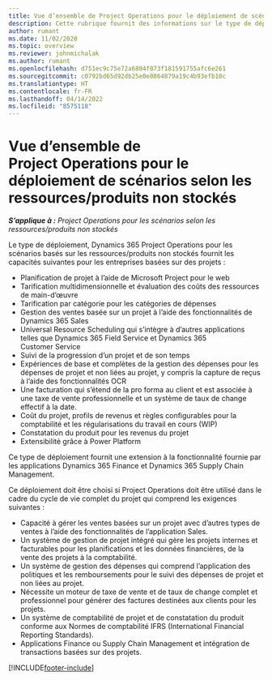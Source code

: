 ```yaml
---
title: Vue d’ensemble de Project Operations pour le déploiement de scénarios selon les ressources/produits non stockés
description: Cette rubrique fournit des informations sur le type de déploiement de Project Operations pour les scénarios basés sur les ressources/produits non stockés.
author: rumant
ms.date: 11/02/2020
ms.topic: overview
ms.reviewer: johnmichalak
ms.author: rumant
ms.openlocfilehash: d751ec9c75e72a6804f073f181591755afc6e261
ms.sourcegitcommit: c0792bd65d92db25e0e8864879a19c4b93efb10c
ms.translationtype: HT
ms.contentlocale: fr-FR
ms.lasthandoff: 04/14/2022
ms.locfileid: "8575118"
---
```

# <a name="project-operations-for-resourcenon-stocked-based-scenarios-deployment-overview"></a>Vue d’ensemble de Project Operations pour le déploiement de scénarios selon les ressources/produits non stockés

_**S’applique à :** Project Operations pour les scénarios selon les ressources/produits non stockés_

Le type de déploiement, Dynamics 365 Project Operations pour les scénarios basés sur les ressources/produits non stockés fournit les capacités suivantes pour les entreprises basées sur des projets :

- Planification de projet à l’aide de Microsoft Project pour le web
- Tarification multidimensionnelle et évaluation des coûts des ressources de main-d’œuvre
- Tarification par catégorie pour les catégories de dépenses
- Gestion des ventes basée sur un projet à l’aide des fonctionnalités de Dynamics 365 Sales
- Universal Resource Scheduling qui s’intègre à d’autres applications telles que Dynamics 365 Field Service et Dynamics 365 Customer Service
- Suivi de la progression d’un projet et de son temps
- Expériences de base et complètes de la gestion des dépenses pour les dépenses de projet et non liées au projet, y compris la capture de reçus à l’aide des fonctionnalités OCR
- Une facturation qui s’étend de la pro forma au client et est associée à une taxe de vente professionnelle et un système de taux de change effectif à la date.
- Coût du projet, profils de revenus et règles configurables pour la comptabilité et les régularisations du travail en cours (WIP)
- Constatation du produit pour les revenus du projet
- Extensibilité grâce à Power Platform

Ce type de déploiement fournit une extension à la fonctionnalité fournie par les applications Dynamics 365 Finance et Dynamics 365 Supply Chain Management.

Ce déploiement doit être choisi si Project Operations doit être utilisé dans le cadre du cycle de vie complet du projet qui comprend les exigences suivantes :

- Capacité à gérer les ventes basées sur un projet avec d’autres types de ventes à l’aide des fonctionnalités de l’application Sales.
- Un système de gestion de projet intégré qui gère les projets internes et facturables pour les planifications et les données financières, de la vente des projets à la comptabilité.
- Un système de gestion des dépenses qui comprend l’application des politiques et les remboursements pour le suivi des dépenses de projet et non liées au projet.
- Nécessite un moteur de taxe de vente et de taux de change complet et professionnel pour générer des factures destinées aux clients pour les projets.
- Un système de comptabilité de projet et de constatation du produit conforme aux Normes de comptabilité IFRS (International Financial Reporting Standards).
- Applications Finance ou Supply Chain Management et intégration de transactions basées sur des projets.


[!INCLUDE[footer-include](../includes/footer-banner.md)]